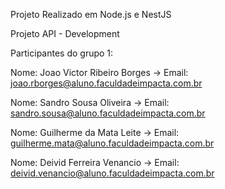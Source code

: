 Projeto Realizado em Node.js e NestJS

Projeto API - Development

Participantes do grupo 1:

Nome: Joao Victor Ribeiro Borges   -> Email: joao.rborges@aluno.faculdadeimpacta.com.br

Nome: Sandro Sousa Oliveira        -> Email: sandro.sousa@aluno.faculdadeimpacta.com.br

Nome: Guilherme da Mata Leite      -> Email: guilherme.mata@aluno.faculdadeimpacta.com.br

Nome: Deivid Ferreira Venancio     -> Email: deivid.venancio@aluno.faculdadeimpacta.com.br
